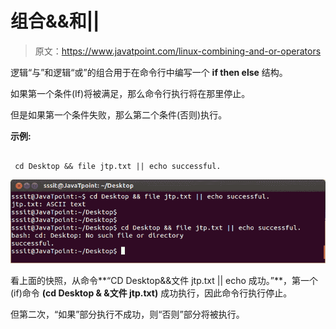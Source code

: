 # 组合&&和||

> 原文：<https://www.javatpoint.com/linux-combining-and-or-operators>

逻辑“与”和逻辑“或”的组合用于在命令行中编写一个 **if then else** 结构。

如果第一个条件(If)将被满足，那么命令行执行将在那里停止。

但是如果第一个条件失败，那么第二个条件(否则)执行。

**示例:**

```

 cd Desktop && file jtp.txt || echo successful.

```

![Linux Combining && and ||](img/462465cbcda517d857a3d68e43412bba.png)

看上面的快照，从命令**“CD Desktop&&文件 jtp.txt || echo 成功。”**，第一个(if)命令 **(cd Desktop & &文件 jtp.txt)** 成功执行，因此命令行执行停止。

但第二次，“如果”部分执行不成功，则“否则”部分将被执行。